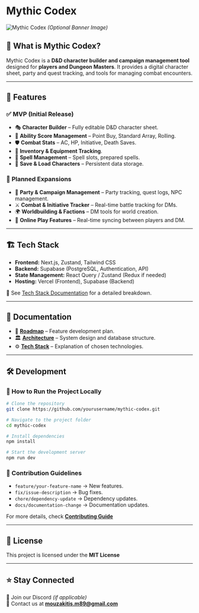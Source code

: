# Mythic Codex

![Mythic Codex](https://your-image-url.com) *(Optional Banner Image)*

## 🏰 What is Mythic Codex?
Mythic Codex is a **D&D character builder and campaign management tool** designed for **players and Dungeon Masters**. It provides a digital character sheet, party and quest tracking, and tools for managing combat encounters.

---

## 🚀 Features
### ✅ **MVP (Initial Release)**
- 🎭 **Character Builder** – Fully editable D&D character sheet.
- 🎲 **Ability Score Management** – Point Buy, Standard Array, Rolling.
- 🛡 **Combat Stats** – AC, HP, Initiative, Death Saves.
- 🎒 **Inventory & Equipment Tracking**.
- 🔮 **Spell Management** – Spell slots, prepared spells.
- 💾 **Save & Load Characters** – Persistent data storage.

### 🔮 **Planned Expansions**
- 🏹 **Party & Campaign Management** – Party tracking, quest logs, NPC management.
- ⚔️ **Combat & Initiative Tracker** – Real-time battle tracking for DMs.
- 🌍 **Worldbuilding & Factions** – DM tools for world creation.
- 🔗 **Online Play Features** – Real-time syncing between players and DM.

---

## 🏗️ Tech Stack
- **Frontend:** Next.js, Zustand, Tailwind CSS
- **Backend:** Supabase (PostgreSQL, Authentication, API)
- **State Management:** React Query / Zustand (Redux if needed)
- **Hosting:** Vercel (Frontend), Supabase (Backend)

📌 See [Tech Stack Documentation](https://github.com/yourusername/mythic-codex/wiki/Tech-Stack) for a detailed breakdown.

---

## 📖 Documentation
- 📜 **[Roadmap](https://github.com/yourusername/mythic-codex/wiki/Roadmap)** – Feature development plan.
- 🏛 **[Architecture](https://github.com/yourusername/mythic-codex/wiki/Architecture)** – System design and database structure.
- ⚙️ **[Tech Stack](https://github.com/yourusername/mythic-codex/wiki/Tech-Stack)** – Explanation of chosen technologies.

---

## 🛠 Development
### 📌 How to Run the Project Locally
```bash
# Clone the repository
git clone https://github.com/yourusername/mythic-codex.git

# Navigate to the project folder
cd mythic-codex

# Install dependencies
npm install

# Start the development server
npm run dev
```

### 📌 Contribution Guidelines
- `feature/your-feature-name` → New features.
- `fix/issue-description` → Bug fixes.
- `chore/dependency-update` → Dependency updates.
- `docs/documentation-change` → Documentation updates.

For more details, check **[Contributing Guide](https://github.com/yourusername/mythic-codex/wiki/Contributing)**

---

## 📜 License
This project is licensed under the **MIT License**

---

## ⭐ Stay Connected
💬 Join our Discord *(if applicable)*  
📧 Contact us at **mouzakitis.m89@gmail.com**

